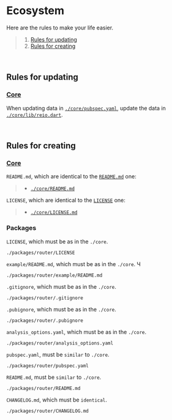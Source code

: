 # Ecosystem

Here are the rules to make your life easier.

> 1. [Rules for updating](https://github.com/MineEjo/reiodart/blob/master/.reio/ecosystem.md#rules-for-updating)
> 2. [Rules for creating](https://github.com/MineEjo/reiodart/blob/master/.reio/ecosystem.md#rules-for-creating)

<br>

## Rules for updating

### [Core](https://github.com/MineEjo/reiodart/tree/master/core)

When updating data in [`./core/pubspec.yaml`](https://github.com/MineEjo/reiodart/blob/master/core/pubspec.yaml), update
the data in [`./core/lib/reio.dart`](https://github.com/MineEjo/reiodart/blob/master/core/lib/reio.dart).

<br>

## Rules for creating

### [Core](https://github.com/MineEjo/reiodart/tree/master/core)

`README.md`, which are identical to the [`README.md`](https://github.com/MineEjo/reiodart/blob/master/README.md) one:

> - [`./core/README.md`](https://github.com/MineEjo/reiodart/blob/master/core/README.md)


`LICENSE`, which are identical to the [`LICENSE`](https://github.com/MineEjo/reiodart/blob/master/LICENSE) one:

> - [`./core/LICENSE.md`](https://github.com/MineEjo/reiodart/blob/master/core/LICENSE)


### Packages

`LICENSE`, which must be as in the `./core`.

```text
./packages/router/LICENSE
```

`example/README.md`, which must be as in the `./core`.
Ч
```text
./packages/router/example/README.md
```

`.gitignore`, which must be as in the `./core`.

```text
./packages/router/.gitignore
```

`.pubignore`, which must be as in the `./core`.

```text
./packages/router/.pubignore
```

`analysis_options.yaml`, which must be as in the `./core`.

```text
./packages/router/analysis_options.yaml
```

`pubspec.yaml`, must be `similar` to `./core`.

```text
./packages/router/pubspec.yaml
```

`README.md`, must be `similar` to `./core`.

```text
./packages/router/README.md
```

`CHANGELOG.md`, which must be `identical`.

```text
./packages/router/CHANGELOG.md
```
